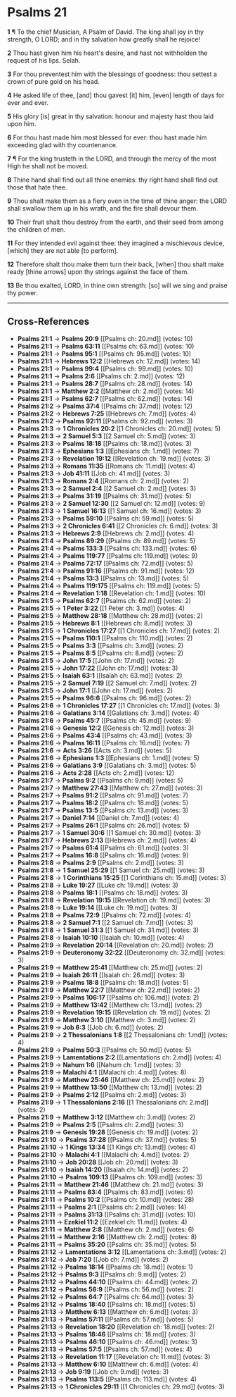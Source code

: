 # Psalms 21

**1** ¶ To the chief Musician, A Psalm of David. The king shall joy in thy strength, O LORD; and in thy salvation how greatly shall he rejoice!

**2** Thou hast given him his heart's desire, and hast not withholden the request of his lips. Selah.

**3** For thou preventest him with the blessings of goodness: thou settest a crown of pure gold on his head.

**4** He asked life of thee, [and] thou gavest [it] him, [even] length of days for ever and ever.

**5** His glory [is] great in thy salvation: honour and majesty hast thou laid upon him.

**6** For thou hast made him most blessed for ever: thou hast made him exceeding glad with thy countenance.

**7** ¶ For the king trusteth in the LORD, and through the mercy of the most High he shall not be moved.

**8** Thine hand shall find out all thine enemies: thy right hand shall find out those that hate thee.

**9** Thou shalt make them as a fiery oven in the time of thine anger: the LORD shall swallow them up in his wrath, and the fire shall devour them.

**10** Their fruit shalt thou destroy from the earth, and their seed from among the children of men.

**11** For they intended evil against thee: they imagined a mischievous device, [which] they are not able [to perform].

**12** Therefore shalt thou make them turn their back, [when] thou shalt make ready [thine arrows] upon thy strings against the face of them.

**13** Be thou exalted, LORD, in thine own strength: [so] will we sing and praise thy power.

---

## Cross-References

- **Psalms 21:1** → **Psalms 20:9** [[Psalms ch: 20.md]] (votes: 10)
- **Psalms 21:1** → **Psalms 63:11** [[Psalms ch: 63.md]] (votes: 10)
- **Psalms 21:1** → **Psalms 95:1** [[Psalms ch: 95.md]] (votes: 10)
- **Psalms 21:1** → **Hebrews 12:2** [[Hebrews ch: 12.md]] (votes: 14)
- **Psalms 21:1** → **Psalms 99:4** [[Psalms ch: 99.md]] (votes: 10)
- **Psalms 21:1** → **Psalms 2:6** [[Psalms ch: 2.md]] (votes: 12)
- **Psalms 21:1** → **Psalms 28:7** [[Psalms ch: 28.md]] (votes: 14)
- **Psalms 21:1** → **Matthew 2:2** [[Matthew ch: 2.md]] (votes: 14)
- **Psalms 21:1** → **Psalms 62:7** [[Psalms ch: 62.md]] (votes: 14)
- **Psalms 21:2** → **Psalms 37:4** [[Psalms ch: 37.md]] (votes: 12)
- **Psalms 21:2** → **Hebrews 7:25** [[Hebrews ch: 7.md]] (votes: 4)
- **Psalms 21:2** → **Psalms 92:11** [[Psalms ch: 92.md]] (votes: 3)
- **Psalms 21:3** → **1 Chronicles 20:2** [[1 Chronicles ch: 20.md]] (votes: 5)
- **Psalms 21:3** → **2 Samuel 5:3** [[2 Samuel ch: 5.md]] (votes: 3)
- **Psalms 21:3** → **Psalms 18:18** [[Psalms ch: 18.md]] (votes: 3)
- **Psalms 21:3** → **Ephesians 1:3** [[Ephesians ch: 1.md]] (votes: 7)
- **Psalms 21:3** → **Revelation 19:12** [[Revelation ch: 19.md]] (votes: 3)
- **Psalms 21:3** → **Romans 11:35** [[Romans ch: 11.md]] (votes: 4)
- **Psalms 21:3** → **Job 41:11** [[Job ch: 41.md]] (votes: 3)
- **Psalms 21:3** → **Romans 2:4** [[Romans ch: 2.md]] (votes: 2)
- **Psalms 21:3** → **2 Samuel 2:4** [[2 Samuel ch: 2.md]] (votes: 3)
- **Psalms 21:3** → **Psalms 31:19** [[Psalms ch: 31.md]] (votes: 5)
- **Psalms 21:3** → **2 Samuel 12:30** [[2 Samuel ch: 12.md]] (votes: 9)
- **Psalms 21:3** → **1 Samuel 16:13** [[1 Samuel ch: 16.md]] (votes: 3)
- **Psalms 21:3** → **Psalms 59:10** [[Psalms ch: 59.md]] (votes: 5)
- **Psalms 21:3** → **2 Chronicles 6:41** [[2 Chronicles ch: 6.md]] (votes: 3)
- **Psalms 21:3** → **Hebrews 2:9** [[Hebrews ch: 2.md]] (votes: 4)
- **Psalms 21:4** → **Psalms 89:29** [[Psalms ch: 89.md]] (votes: 5)
- **Psalms 21:4** → **Psalms 133:3** [[Psalms ch: 133.md]] (votes: 6)
- **Psalms 21:4** → **Psalms 119:77** [[Psalms ch: 119.md]] (votes: 9)
- **Psalms 21:4** → **Psalms 72:17** [[Psalms ch: 72.md]] (votes: 5)
- **Psalms 21:4** → **Psalms 91:16** [[Psalms ch: 91.md]] (votes: 12)
- **Psalms 21:4** → **Psalms 13:3** [[Psalms ch: 13.md]] (votes: 5)
- **Psalms 21:4** → **Psalms 119:175** [[Psalms ch: 119.md]] (votes: 5)
- **Psalms 21:4** → **Revelation 1:18** [[Revelation ch: 1.md]] (votes: 10)
- **Psalms 21:5** → **Psalms 62:7** [[Psalms ch: 62.md]] (votes: 2)
- **Psalms 21:5** → **1 Peter 3:22** [[1 Peter ch: 3.md]] (votes: 4)
- **Psalms 21:5** → **Matthew 28:18** [[Matthew ch: 28.md]] (votes: 2)
- **Psalms 21:5** → **Hebrews 8:1** [[Hebrews ch: 8.md]] (votes: 3)
- **Psalms 21:5** → **1 Chronicles 17:27** [[1 Chronicles ch: 17.md]] (votes: 2)
- **Psalms 21:5** → **Psalms 110:1** [[Psalms ch: 110.md]] (votes: 2)
- **Psalms 21:5** → **Psalms 3:3** [[Psalms ch: 3.md]] (votes: 2)
- **Psalms 21:5** → **Psalms 8:5** [[Psalms ch: 8.md]] (votes: 2)
- **Psalms 21:5** → **John 17:5** [[John ch: 17.md]] (votes: 2)
- **Psalms 21:5** → **John 17:22** [[John ch: 17.md]] (votes: 3)
- **Psalms 21:5** → **Isaiah 63:1** [[Isaiah ch: 63.md]] (votes: 2)
- **Psalms 21:5** → **2 Samuel 7:19** [[2 Samuel ch: 7.md]] (votes: 2)
- **Psalms 21:5** → **John 17:1** [[John ch: 17.md]] (votes: 2)
- **Psalms 21:5** → **Psalms 96:6** [[Psalms ch: 96.md]] (votes: 2)
- **Psalms 21:6** → **1 Chronicles 17:27** [[1 Chronicles ch: 17.md]] (votes: 3)
- **Psalms 21:6** → **Galatians 3:14** [[Galatians ch: 3.md]] (votes: 4)
- **Psalms 21:6** → **Psalms 45:7** [[Psalms ch: 45.md]] (votes: 9)
- **Psalms 21:6** → **Genesis 12:2** [[Genesis ch: 12.md]] (votes: 3)
- **Psalms 21:6** → **Psalms 43:4** [[Psalms ch: 43.md]] (votes: 3)
- **Psalms 21:6** → **Psalms 16:11** [[Psalms ch: 16.md]] (votes: 7)
- **Psalms 21:6** → **Acts 3:26** [[Acts ch: 3.md]] (votes: 5)
- **Psalms 21:6** → **Ephesians 1:3** [[Ephesians ch: 1.md]] (votes: 5)
- **Psalms 21:6** → **Galatians 3:9** [[Galatians ch: 3.md]] (votes: 5)
- **Psalms 21:6** → **Acts 2:28** [[Acts ch: 2.md]] (votes: 12)
- **Psalms 21:7** → **Psalms 9:2** [[Psalms ch: 9.md]] (votes: 5)
- **Psalms 21:7** → **Matthew 27:43** [[Matthew ch: 27.md]] (votes: 3)
- **Psalms 21:7** → **Psalms 91:2** [[Psalms ch: 91.md]] (votes: 7)
- **Psalms 21:7** → **Psalms 18:2** [[Psalms ch: 18.md]] (votes: 5)
- **Psalms 21:7** → **Psalms 13:5** [[Psalms ch: 13.md]] (votes: 3)
- **Psalms 21:7** → **Daniel 7:14** [[Daniel ch: 7.md]] (votes: 4)
- **Psalms 21:7** → **Psalms 26:1** [[Psalms ch: 26.md]] (votes: 5)
- **Psalms 21:7** → **1 Samuel 30:6** [[1 Samuel ch: 30.md]] (votes: 3)
- **Psalms 21:7** → **Hebrews 2:13** [[Hebrews ch: 2.md]] (votes: 4)
- **Psalms 21:7** → **Psalms 61:4** [[Psalms ch: 61.md]] (votes: 3)
- **Psalms 21:7** → **Psalms 16:8** [[Psalms ch: 16.md]] (votes: 9)
- **Psalms 21:8** → **Psalms 2:9** [[Psalms ch: 2.md]] (votes: 3)
- **Psalms 21:8** → **1 Samuel 25:29** [[1 Samuel ch: 25.md]] (votes: 3)
- **Psalms 21:8** → **1 Corinthians 15:25** [[1 Corinthians ch: 15.md]] (votes: 3)
- **Psalms 21:8** → **Luke 19:27** [[Luke ch: 19.md]] (votes: 3)
- **Psalms 21:8** → **Psalms 18:1** [[Psalms ch: 18.md]] (votes: 3)
- **Psalms 21:8** → **Revelation 19:15** [[Revelation ch: 19.md]] (votes: 3)
- **Psalms 21:8** → **Luke 19:14** [[Luke ch: 19.md]] (votes: 3)
- **Psalms 21:8** → **Psalms 72:9** [[Psalms ch: 72.md]] (votes: 4)
- **Psalms 21:8** → **2 Samuel 7:1** [[2 Samuel ch: 7.md]] (votes: 3)
- **Psalms 21:8** → **1 Samuel 31:3** [[1 Samuel ch: 31.md]] (votes: 3)
- **Psalms 21:8** → **Isaiah 10:10** [[Isaiah ch: 10.md]] (votes: 4)
- **Psalms 21:9** → **Revelation 20:14** [[Revelation ch: 20.md]] (votes: 2)
- **Psalms 21:9** → **Deuteronomy 32:22** [[Deuteronomy ch: 32.md]] (votes: 3)
- **Psalms 21:9** → **Matthew 25:41** [[Matthew ch: 25.md]] (votes: 2)
- **Psalms 21:9** → **Isaiah 26:11** [[Isaiah ch: 26.md]] (votes: 3)
- **Psalms 21:9** → **Psalms 18:8** [[Psalms ch: 18.md]] (votes: 5)
- **Psalms 21:9** → **Matthew 22:7** [[Matthew ch: 22.md]] (votes: 2)
- **Psalms 21:9** → **Psalms 106:17** [[Psalms ch: 106.md]] (votes: 2)
- **Psalms 21:9** → **Matthew 13:42** [[Matthew ch: 13.md]] (votes: 2)
- **Psalms 21:9** → **Revelation 19:15** [[Revelation ch: 19.md]] (votes: 2)
- **Psalms 21:9** → **Matthew 3:10** [[Matthew ch: 3.md]] (votes: 2)
- **Psalms 21:9** → **Job 6:3** [[Job ch: 6.md]] (votes: 2)
- **Psalms 21:9** → **2 Thessalonians 1:8** [[2 Thessalonians ch: 1.md]] (votes: 4)
- **Psalms 21:9** → **Psalms 50:3** [[Psalms ch: 50.md]] (votes: 5)
- **Psalms 21:9** → **Lamentations 2:2** [[Lamentations ch: 2.md]] (votes: 4)
- **Psalms 21:9** → **Nahum 1:6** [[Nahum ch: 1.md]] (votes: 3)
- **Psalms 21:9** → **Malachi 4:1** [[Malachi ch: 4.md]] (votes: 8)
- **Psalms 21:9** → **Matthew 25:46** [[Matthew ch: 25.md]] (votes: 2)
- **Psalms 21:9** → **Matthew 13:50** [[Matthew ch: 13.md]] (votes: 2)
- **Psalms 21:9** → **Psalms 2:12** [[Psalms ch: 2.md]] (votes: 3)
- **Psalms 21:9** → **1 Thessalonians 2:16** [[1 Thessalonians ch: 2.md]] (votes: 2)
- **Psalms 21:9** → **Matthew 3:12** [[Matthew ch: 3.md]] (votes: 2)
- **Psalms 21:9** → **Psalms 2:5** [[Psalms ch: 2.md]] (votes: 3)
- **Psalms 21:9** → **Genesis 19:28** [[Genesis ch: 19.md]] (votes: 2)
- **Psalms 21:10** → **Psalms 37:28** [[Psalms ch: 37.md]] (votes: 5)
- **Psalms 21:10** → **1 Kings 13:34** [[1 Kings ch: 13.md]] (votes: 4)
- **Psalms 21:10** → **Malachi 4:1** [[Malachi ch: 4.md]] (votes: 2)
- **Psalms 21:10** → **Job 20:28** [[Job ch: 20.md]] (votes: 3)
- **Psalms 21:10** → **Isaiah 14:20** [[Isaiah ch: 14.md]] (votes: 2)
- **Psalms 21:10** → **Psalms 109:13** [[Psalms ch: 109.md]] (votes: 3)
- **Psalms 21:11** → **Matthew 21:46** [[Matthew ch: 21.md]] (votes: 3)
- **Psalms 21:11** → **Psalms 83:4** [[Psalms ch: 83.md]] (votes: 6)
- **Psalms 21:11** → **Psalms 10:2** [[Psalms ch: 10.md]] (votes: 28)
- **Psalms 21:11** → **Psalms 2:1** [[Psalms ch: 2.md]] (votes: 14)
- **Psalms 21:11** → **Psalms 31:13** [[Psalms ch: 31.md]] (votes: 10)
- **Psalms 21:11** → **Ezekiel 11:2** [[Ezekiel ch: 11.md]] (votes: 4)
- **Psalms 21:11** → **Matthew 2:8** [[Matthew ch: 2.md]] (votes: 6)
- **Psalms 21:11** → **Matthew 2:16** [[Matthew ch: 2.md]] (votes: 8)
- **Psalms 21:11** → **Psalms 35:20** [[Psalms ch: 35.md]] (votes: 5)
- **Psalms 21:12** → **Lamentations 3:12** [[Lamentations ch: 3.md]] (votes: 2)
- **Psalms 21:12** → **Job 7:20** [[Job ch: 7.md]] (votes: 2)
- **Psalms 21:12** → **Psalms 18:14** [[Psalms ch: 18.md]] (votes: 1)
- **Psalms 21:12** → **Psalms 9:3** [[Psalms ch: 9.md]] (votes: 2)
- **Psalms 21:12** → **Psalms 44:10** [[Psalms ch: 44.md]] (votes: 2)
- **Psalms 21:12** → **Psalms 56:9** [[Psalms ch: 56.md]] (votes: 2)
- **Psalms 21:12** → **Psalms 64:7** [[Psalms ch: 64.md]] (votes: 3)
- **Psalms 21:12** → **Psalms 18:40** [[Psalms ch: 18.md]] (votes: 5)
- **Psalms 21:13** → **Matthew 6:13** [[Matthew ch: 6.md]] (votes: 3)
- **Psalms 21:13** → **Psalms 57:11** [[Psalms ch: 57.md]] (votes: 5)
- **Psalms 21:13** → **Revelation 18:20** [[Revelation ch: 18.md]] (votes: 2)
- **Psalms 21:13** → **Psalms 18:46** [[Psalms ch: 18.md]] (votes: 3)
- **Psalms 21:13** → **Psalms 46:10** [[Psalms ch: 46.md]] (votes: 3)
- **Psalms 21:13** → **Psalms 57:5** [[Psalms ch: 57.md]] (votes: 4)
- **Psalms 21:13** → **Revelation 11:17** [[Revelation ch: 11.md]] (votes: 3)
- **Psalms 21:13** → **Matthew 6:10** [[Matthew ch: 6.md]] (votes: 4)
- **Psalms 21:13** → **Job 9:19** [[Job ch: 9.md]] (votes: 3)
- **Psalms 21:13** → **Psalms 113:5** [[Psalms ch: 113.md]] (votes: 4)
- **Psalms 21:13** → **1 Chronicles 29:11** [[1 Chronicles ch: 29.md]] (votes: 3)
